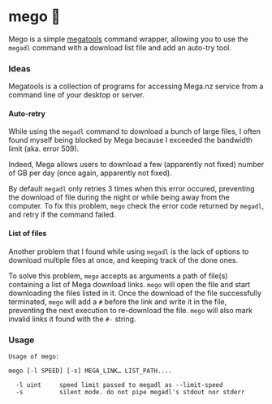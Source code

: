 # mego 💾

Mego is a simple [megatools](https://github.com/megous/megatools) command wrapper, allowing you to use the `megadl` command with a download list file and add an auto-try tool.

### Ideas

Megatools is a collection of programs for accessing Mega.nz service from a command line of your desktop or server.

#### Auto-retry

While using the `megadl` command to download a bunch of large files, I often found myself being blocked by Mega because I exceeded the bandwidth limit (aka. error 509).

Indeed, Mega allows users to download a few (apparently not fixed) number of GB per day (once again, apparently not fixed).

By default `megadl` only retries 3 times when this error occured, preventing the download of file during the night or while being away from the computer. To fix this problem, `mego` check the error code returned by `megadl`, and retry if the command failed.

#### List of files

Another problem that I found while using `megadl` is the lack of options to download multiple files at once, and keeping track of the done ones.

To solve this problem, `mego` accepts as arguments a path of file(s) containing a list of Mega download links. `mego` will open the file and start downloading the files listed in it. Once the download of the file successfully terminated, `mego` will add a `#` before the link and write it in the file, preventing the next execution to re-download the file. `mego` will also mark invalid links it found with the `#-` string.

### Usage

```
Usage of mego:

mego [-l SPEED] [-s] MEGA_LINK… LIST_PATH....

  -l uint     speed limit passed to megadl as --limit-speed
  -s          silent mode. do not pipe megadl's stdout nor stderr
```
